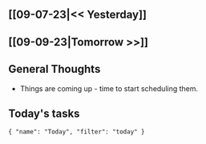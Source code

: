 ## [[09-07-23|<< Yesterday]]
## [[09-09-23|Tomorrow >>]]
## General Thoughts
- Things are coming up - time to start scheduling them.

## Today's tasks

```todoist 
{ "name": "Today", "filter": "today" } 
```
